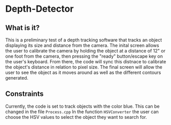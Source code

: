 # Depth-Detector

## What is it?
This is a preliminary test of a depth tracking software that tracks an object displaying its size and distance from the camera. The inital screen allows the user to calibrate the camera by holding the object at a distance of 12" or one foot from the camera, then pressing the "ready" button/escape key on the user's keyboard. From there, the code will sync this distnace to calibrate the object's distance in relation to pixel size. The final screen will allow the user to see the object as it moves around as well as the different contours generated.

## Constraints
Currently, the code is set to track objects with the color blue. This can be changed in the file `Process.cpp` In the function `HSVConverter` the user can choose the HSV values to select the object they want to search for.